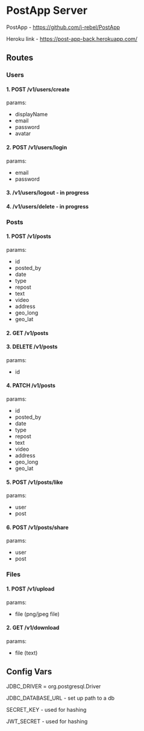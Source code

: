 # PostApp Server

PostApp - https://github.com/j-rebel/PostApp

Heroku link - https://post-app-back.herokuapp.com/

## Routes

### Users

#### 1. POST /v1/users/create

params:
- displayName
- email
- password
- avatar

#### 2. POST /v1/users/login

params:
- email
- password

#### 3. /v1/users/logout - in progress
#### 4. /v1/users/delete - in progress

### Posts

#### 1. POST /v1/posts 

params:
- id
- posted_by
- date
- type
- repost
- text
- video
- address
- geo_long
- geo_lat

#### 2. GET /v1/posts 
#### 3. DELETE /v1/posts

params:
- id

#### 4. PATCH /v1/posts

params:
- id
- posted_by
- date
- type
- repost
- text
- video
- address
- geo_long
- geo_lat

#### 5. POST /v1/posts/like

params:
- user
- post

#### 6. POST /v1/posts/share

params:
- user
- post

### Files

#### 1. POST /v1/upload

params:
- file (png/jpeg file)

#### 2. GET /v1/download

params:
- file (text)

## Config Vars

JDBC_DRIVER = org.postgresql.Driver

JDBC_DATABASE_URL - set up path to a db

SECRET_KEY - used for hashing

JWT_SECRET - used for hashing



